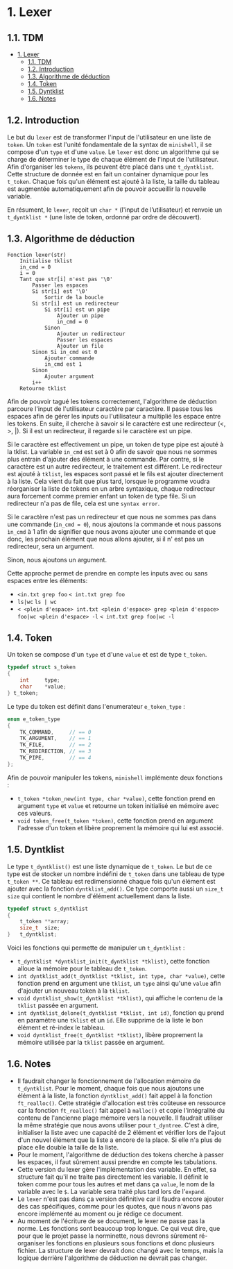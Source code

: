 # 1. Lexer

## 1.1. TDM

- [1. Lexer](#1-lexer)
	- [1.1. TDM](#11-tdm)
	- [1.2. Introduction](#12-introduction)
	- [1.3. Algorithme de déduction](#13-algorithme-de-déduction)
	- [1.4. Token](#14-token)
	- [1.5. Dyntklist](#15-dyntklist)
	- [1.6. Notes](#16-notes)


## 1.2. Introduction

Le but du `lexer` est de transformer l'input de l'utilisateur en une liste de `token`. Un `token` est l'unité fondamentale de la syntax de `minishell`, il se compose d'un `type` et d'une `value`. Le `lexer` est donc un algorithme qui se charge de déterminer le type de chaque élément de l'input de l'utilisateur. Afin d'organiser les `tokens`, ils peuvent être placé dans une `t_dyntklist`. Cette structure de donnée est en fait un container dynamique pour les `t_token`. Chaque fois qu'un élément est ajouté à la liste, la taille du tableau est augmentée automatiquement afin de pouvoir accueillir la nouvelle variable.

En résument, le `lexer`, reçoit un `char *` (l'input de l’utilisateur) et renvoie un `t_dyntklist *` (une liste de token, ordonné par ordre de découvert).

## 1.3. Algorithme de déduction

```text
Fonction lexer(str)
    Initialise tklist
    in_cmd = 0
    i = 0
    Tant que str[i] n'est pas '\0'
        Passer les espaces
        Si str[i] est '\0'
            Sortir de la boucle
        Si str[i] est un redirecteur
            Si str[i] est un pipe
                Ajouter un pipe
                in_cmd = 0
            Sinon
                Ajouter un redirecteur
                Passer les espaces
                Ajouter un file
        Sinon Si in_cmd est 0
            Ajouter commande
            in_cmd est 1
        Sinon
            Ajouter argument
        i++
    Retourne tklist
```

Afin de pouvoir tagué les tokens correctement, l'algorithme de déduction parcoure l'input de l'utilisateur caractère par caractère. Il passe tous les espaces afin de gérer les inputs ou l'utilisateur a multiplié les espace entre les tokens. En suite, il cherche à savoir si le caractère est une redirecteur (<, >, |). Si il est un redirecteur, il regarde si le caractère est un pipe.

Si le caractère est effectivement un pipe, un token de type pipe est ajouté à la tklist. La variable `in_cmd` est set à 0 afin de savoir que nous ne sommes plus entrain d'ajouter des élément à une commande.
Par contre, si le caractère est un autre redirecteur, le traitement est différent. Le redirecteur est ajouté à `tklist`, les espaces sont passé et le fils est ajouter directement à la liste. Cela vient du fait que plus tard, lorsque le programme voudra réorganiser la liste de tokens en un arbre syntaxique, chaque redirecteur aura forcement comme premier enfant un token de type file. Si un redirecteur n'a pas de file, cela est une `syntax error`.

Si le caractère n'est pas un redirecteur et que nous ne sommes pas dans une commande (`in_cmd = 0`), nous ajoutons la commande et nous passons `ìn_cmd` à 1 afin de signifier que nous avons ajouter une commande et que donc, les prochain élément que nous allons ajouter, si il n' est pas un redirecteur, sera un argument.

Sinon, nous ajoutons un argument.

Cette approche permet de prendre en compte les inputs avec ou sans espaces entre les éléments:

- `<in.txt grep foo` `< int.txt grep foo`
- `ls|wc` `ls | wc`
- `< <plein d'espace> int.txt <plein d'espace> grep <plein d'espace> foo|wc <plein d'espace> -l` `< int.txt grep foo|wc -l`

## 1.4. Token

Un token se compose d'un `type` et d'une `value` et est de type `t_token`.

```c
typedef struct s_token
{
    int     type;
    char    *value;
} t_token;
```

Le type du token est définit dans l'enumerateur `e_token_type` :

```c
enum e_token_type
{
    TK_COMMAND,     // == 0
    TK_ARGUMENT,    // == 1
    TK_FILE,        // == 2
    TK_REDIRECTION, // == 3
    TK_PIPE,        // == 4
};
```

Afin de pouvoir manipuler les tokens, `minishell` implémente deux fonctions :

- `t_token *token_new(int type, char *value)`, cette fonction prend en argument `type` et `value` et retourne un token initialisé en mémoire avec ces valeurs.
- `void token_free(t_token *token)`, cette fonction prend en argument l'adresse d'un token et libère proprement la mémoire qui lui est associé.

## 1.5. Dyntklist

Le type `t_dyntklist()` est une liste dynamique de `t_token`. Le but de ce type est de stocker un nombre indéfini de `t_token` dans une tableau de type `t_token **`. Ce tableau est redimensionné chaque fois qu'un élément est ajouter avec la fonction `dyntklist_add()`. Ce type comporte aussi un `size_t` `size` qui contient le nombre d'élément actuellement dans la liste.

```c
typedef struct s_dyntklist
{
    t_token **array;
    size_t  size;
}   t_dyntklist;
```

Voici les fonctions qui permette de manipuler un `t_dyntklist` :

- `t_dyntklist *dyntklist_init(t_dyntklist *tklist)`, cette fonction alloue la mémoire pour le tableau de `t_token`.
- `int dyntklist_add(t_dyntklist *tklist, int type, char *value)`, cette fonction prend en argument une `tklist`, un `type` ainsi qu'une `value` afin d'ajouter un nouveau token à la `tklist`.
- `void dyntklist_show(t_dyntklist *tklist)`, qui affiche le contenu de la `tklist` passée en argument.
- `int dyntklist_delone(t_dyntklist *tklist, int id)`, fonction qu prend en paramètre une `tklist` et un `id`. Elle supprime de la liste le bon élément et ré-index le tableau.
- `void dyntklist_free(t_dyntklist *tklist)`, libère proprement la mémoire utilisée par la `tklist` passée en argument.

## 1.6. Notes

- Il faudrait changer le fonctionnement de l'allocation mémoire de `t_dyntklist`. Pour le moment, chaque fois que nous ajoutons une élément à la liste, la fonction `dyntklist_add()` fait appel à la fonction `ft_realloc()`. Cette stratégie d'allocation est très coûteuse en ressource car la fonction `ft_realloc()` fait appel à `malloc()` et copie l'intégralité du contenu de l'ancienne plage mémoire vers la nouvelle.
Il faudrait utiliser la même stratégie que nous avons utiliser pour `t_dyntree`. C'est à dire, initialiser la liste avec une capacité de 2 élément et vérifier lors de l'ajout d'un nouvel élément que la liste a encore de la place. Si elle n'a plus de place elle double la taille de la liste.
- Pour le moment, l'algorithme de déduction des tokens cherche à passer les espaces, il faut sûrement aussi prendre en compte les tabulations.
- Cette version du lexer gère l'implémentation des variable. En effet, sa structure fait qu'il ne traite pas directement les variable. Il définit le token comme pour tous les autres et met dans ça `value`, le nom de la variable avec le `$`. La variable sera traité plus tard lors de l'`expand`.
- Le `lexer` n'est pas dans ça version définitive car il faudra encore ajouter des cas spécifiques, comme pour les quotes, que nous n'avons pas encore implémenté au moment ou je rédige ce document.
- Au moment de l'écriture de se document, le lexer ne passe pas la norme. Les fonctions sont beaucoup trop longue. Ce qui veut dire, que pour que le projet passe la norminette, nous devrons sûrement ré-organiser les fonctions en plusieurs sous fonctions et donc plusieurs fichier. La structure de lexer devrait donc changé avec le temps, mais la logique derrière l'algorithme de déduction ne devrait pas changer.

